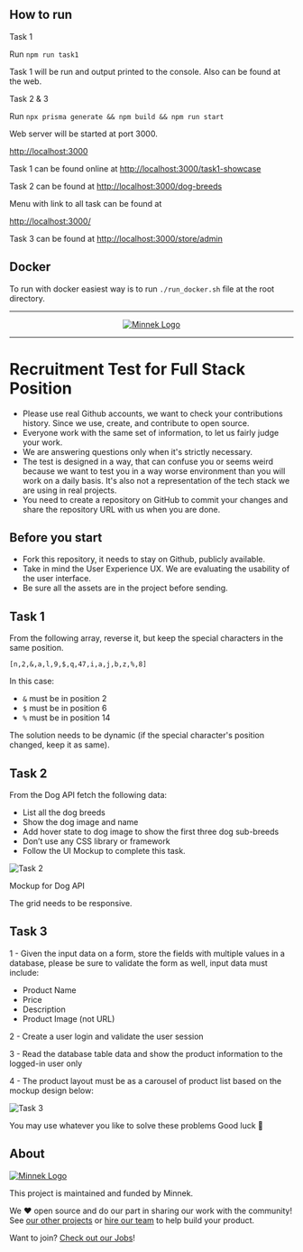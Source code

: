 ## How to run

Task 1

Run `npm run task1`

Task 1 will be run and output printed to the console. Also can be found at the web.

Task 2 & 3

Run `npx prisma generate && npm build && npm run start`

Web server will be started at port 3000.

[http://localhost:3000](http://localhost:3000)

Task 1 can be found online at [http://localhost:3000/task1-showcase](http://localhost:3000/task1-showcase)

Task 2 can be found at [http://localhost:3000/dog-breeds](http://localhost:3000/dog-breeds)

Menu with link to all task can be found at

[http://localhost:3000/](http://localhost:3000/)

Task 3 can be found at [http://localhost:3000/store/admin](http://localhost:3000/store/admin)

## Docker 
To run with docker easiest way is to run `./run_docker.sh` file at the root directory.

---

<p align="center">
  <a href="https://minnekdigital.com/">
    <picture>
      <source media="(prefers-color-scheme: dark)" srcset="https://assets.minnekdigital.com/logo-md.jpg">
      <img alt="Minnek Logo" src="https://assets.minnekdigital.com/logo-md.jpg">
    </picture>    
  </a>
</p>

---

# Recruitment Test for Full Stack Position

- Please use real Github accounts, we want to check your contributions history. Since we use, create, and contribute to open source.
- Everyone work with the same set of information, to let us fairly judge your work.
- We are answering questions only when it's strictly necessary.
- The test is designed in a way, that can confuse you or seems weird because we want to test you in a way worse environment than you will work on a daily basis. It's also not a representation of the tech stack we are using in real projects.
- You need to create a repository on GitHub to commit your changes and share the repository URL with us when you are done.

## Before you start

- Fork this repository, it needs to stay on Github, publicly available.
- Take in mind the User Experience UX. We are evaluating the usability of the user interface.
- Be sure all the assets are in the project before sending.

## Task 1

From the following array, reverse it, but keep the special characters in the same position.

```
[n,2,&,a,l,9,$,q,47,i,a,j,b,z,%,8]
```

In this case:

- `&` must be in position 2
- `$` must be in position 6
- `%` must be in position 14

The solution needs to be dynamic (if the special character's position changed, keep it as same).

## Task 2

From the Dog API fetch the following data:

- List all the dog breeds
- Show the dog image and name
- Add hover state to dog image to show the first three dog sub-breeds
- Don’t use any CSS library or framework
- Follow the UI Mockup to complete this task.

![Task 2](/assets/task_2.jpg)

Mockup for Dog API

The grid needs to be responsive.

## Task 3

1 - Given the input data on a form, store the fields with multiple values in a database, please be sure to validate the form as well, input data must include:

- Product Name
- Price
- Description
- Product Image (not URL)

2 - Create a user login and validate the user session

3 - Read the database table data and show the product information to the logged-in user only

4 - The product layout must be as a carousel of product list based on the mockup design below:

![Task 3](/assets/task_3.jpg)

You may use whatever you like to solve these problems Good luck 🤗

## About

<a href="https://minnekdigital.com/">
  <picture>
    <source media="(prefers-color-scheme: dark)" srcset="https://assets.minnekdigital.com/logo-sm.jpg">
    <img alt="Minnek Logo" src="https://assets.minnekdigital.com/logo-sm.jpg">
  </picture>
</a>

This project is maintained and funded by Minnek.

We ❤️ open source and do our part in sharing our work with the community!
See [our other projects][community] or [hire our team][hire] to help build your product.

Want to join? [Check out our Jobs][jobs]!

[community]: https://github.com/Minnek-Digital-Studio
[hire]: https://minnekdigital.com/
[jobs]: https://minnekdigital.com/careers
